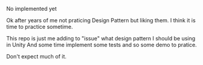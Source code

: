 No implemented yet

Ok after years of me not praticing Design Pattern but liking them.
I think it is time to practice sometime.

This repo is just me adding to "issue" what design pattern I should be using in Unity
And some time implement some tests  and so some demo to pratice.

Don't expect much of it.

